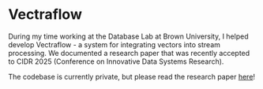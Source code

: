 # Vectraflow

During my time working at the Database Lab at Brown University, I helped develop Vectraflow - a system for integrating vectors into stream processing. We documented a research paper that was recently accepted to CIDR 2025 (Conference on Innovative Data Systems Research).

The codebase is currently private, but please read the research paper [here](Vectraflow.pdf)!
